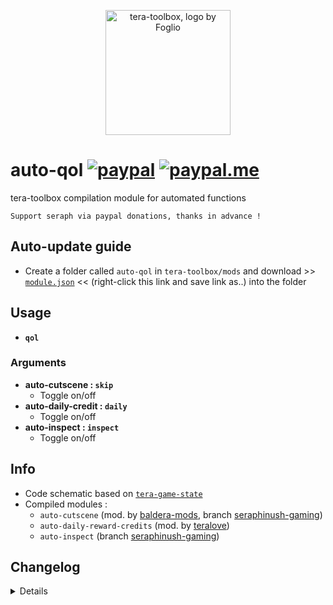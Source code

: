 <p align="center">
<a href="#">
<img src="https://github.com/seraphinush-gaming/pastebin/blob/master/logo_ttb_trans.png?raw=true" width="200" height="200" alt="tera-toolbox, logo by Foglio" />
</a>
</p>

# auto-qol [![paypal](https://img.shields.io/badge/paypal-donate-333333.svg?colorA=253B80&colorB=333333)](https://www.paypal.com/cgi-bin/webscr?cmd=_s-xclick&hosted_button_id=B7QQJZV9L5P2J&source=url) [![paypal.me](https://img.shields.io/badge/paypal.me-donate-333333.svg?colorA=169BD7&colorB=333333)](https://www.paypal.me/seraphinush)
tera-toolbox compilation module for automated functions
```
Support seraph via paypal donations, thanks in advance !
```

## Auto-update guide
- Create a folder called `auto-qol` in `tera-toolbox/mods` and download >> [`module.json`](https://raw.githubusercontent.com/seraphinush-gaming/auto-qol/master/module.json) << (right-click this link and save link as..) into the folder

## Usage
- __`qol`__
### Arguments
- __auto-cutscene : `skip`__
  - Toggle on/off
- __auto-daily-credit : `daily`__
  - Toggle on/off
- __auto-inspect  : `inspect`__
  - Toggle on/off

## Info
- Code schematic based on [`tera-game-state`](https://github.com/caali-hackerman/tera-game-state)
- Compiled modules :
  - `auto-cutscene` (mod. by [baldera-mods](https://github.com/baldera-mods), branch [seraphinush-gaming](https://github.com/ylennia-archives/auto-cutscene))
  - `auto-daily-reward-credits` (mod. by [teralove](https://github.com/teralove))
  - `auto-inspect` (branch [seraphinush-gaming](https://github.com/ylennia-archives/auto-inspect))

## Changelog
<details>

    2.06
    - Reinstated `tera-game-state`
    - Updated commands
    2.05
    - Added settings-migrator support
    2.04
    - Added hot-reload support
    2.03
    - Removed `tera-game-state` usage
    2.02
    - Added `auto-daily-credit` submodule
    2.01
    - Updated for caali-proxy-nextgen
    2.00
    - Refactored into submodules
    1.00
    - Initial commit

</details>